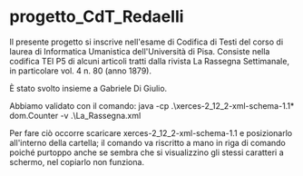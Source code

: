 # progetto_CdT_Redaelli
Il presente progetto si inscrive nell'esame di Codifica di Testi del corso di laurea di Informatica Umanistica dell'Università di Pisa.
Consiste nella codifica TEI P5 di alcuni articoli tratti dalla rivista La Rassegna Settimanale, in particolare vol. 4 n. 80 (anno 1879).

È stato svolto insieme a Gabriele Di Giulio.

Abbiamo validato con il comando:
java -cp .\xerces-2_12_2-xml-schema-1.1\* dom.Counter -v .\La_Rassegna.xml 

Per fare ciò occorre scaricare xerces-2_12_2-xml-schema-1.1 e posizionarlo all'interno della cartella; il comando va riscritto a mano in riga di comando poiché purtoppo anche se sembra che si visualizzino gli stessi caratteri a schermo, nel copiarlo non funziona.
